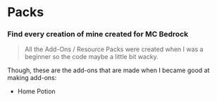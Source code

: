 # Packs

### Find every creation of mine created for MC Bedrock

> All the Add-Ons / Resource Packs were created when I was a beginner so the code maybe a little bit wacky.

Though, these are the add-ons that are made when I became good at making add-ons:

- Home Potion
